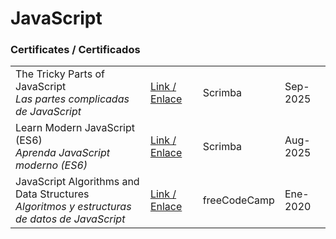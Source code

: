 # JavaScript


### Certificates / Certificados

|||||
|-|-|-|-|
|The Tricky Parts of JavaScript <br> _Las partes complicadas de JavaScript_|[Link / Enlace](https://scrimba.com/certificate-cert24zAwPPowRKVbdDvwH5r6bEYXrWAgv2qKPawz)|Scrimba| Sep-2025|
|Learn Modern JavaScript (ES6) <br> _Aprenda JavaScript moderno (ES6)_|[Link / Enlace](https://scrimba.com/certificate-cert2JbLs3qgBCLdDpt54a21pHaif1J2nFNJa4Qpb1)| Scrimba | Aug-2025|
| JavaScript Algorithms and Data Structures <br> _Algoritmos y estructuras de datos de JavaScript_  |  [Link / Enlace](https://www.freecodecamp.org/certification/candytale55/javascript-algorithms-and-data-structures) |freeCodeCamp |   Ene-2020   |

